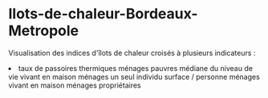 # Ilots-de-chaleur-Bordeaux-Metropole
Visualisation des indices d'îlots de chaleur croisés à plusieurs indicateurs :
<li>taux de passoires thermiques
ménages pauvres
médiane du niveau de vie
vivant en maison
ménages un seul individu
surface / personne
ménages vivant en maison
ménages propriétaires
